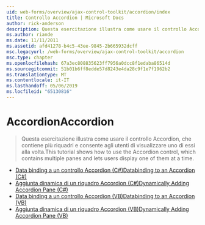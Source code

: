 ```yaml
---
uid: web-forms/overview/ajax-control-toolkit/accordion/index
title: Controllo Accordion | Microsoft Docs
author: rick-anderson
description: Questa esercitazione illustra come usare il controllo Accordion, che contiene più riquadri e consente agli utenti di visualizzare uno di essi alla volta.
ms.author: riande
ms.date: 11/11/2011
ms.assetid: afd41278-b4c5-43ee-9845-2b665932dcff
msc.legacyurl: /web-forms/overview/ajax-control-toolkit/accordion
msc.type: chapter
ms.openlocfilehash: 67a3ec808835623ff7956a0dcc8f1edaba86514d
ms.sourcegitcommit: 51b01b6ff8edde57d8243e4da28c9f1e7f1962b2
ms.translationtype: MT
ms.contentlocale: it-IT
ms.lasthandoff: 05/06/2019
ms.locfileid: "65130816"
---
```

# <a name="accordion"></a><span data-ttu-id="6ea0f-103">Accordion</span><span class="sxs-lookup"><span data-stu-id="6ea0f-103">Accordion</span></span>

> <span data-ttu-id="6ea0f-104">Questa esercitazione illustra come usare il controllo Accordion, che contiene più riquadri e consente agli utenti di visualizzare uno di essi alla volta.</span><span class="sxs-lookup"><span data-stu-id="6ea0f-104">This tutorial shows how to use the Accordion control, which contains multiple panes and lets users display one of them at a time.</span></span>

- [<span data-ttu-id="6ea0f-105">Data binding a un controllo Accordion (C#)</span><span class="sxs-lookup"><span data-stu-id="6ea0f-105">Databinding to an Accordion (C#)</span></span>](databinding-to-an-accordion-cs.md)
- [<span data-ttu-id="6ea0f-106">Aggiunta dinamica di un riquadro Accordion (C#)</span><span class="sxs-lookup"><span data-stu-id="6ea0f-106">Dynamically Adding Accordion Pane (C#)</span></span>](dynamically-adding-an-accordion-pane-cs.md)
- [<span data-ttu-id="6ea0f-107">Data binding a un controllo Accordion (VB)</span><span class="sxs-lookup"><span data-stu-id="6ea0f-107">Databinding to an Accordion (VB)</span></span>](databinding-to-an-accordion-vb.md)
- [<span data-ttu-id="6ea0f-108">Aggiunta dinamica di un riquadro Accordion (VB)</span><span class="sxs-lookup"><span data-stu-id="6ea0f-108">Dynamically Adding Accordion Pane (VB)</span></span>](dynamically-adding-an-accordion-pane-vb.md)
